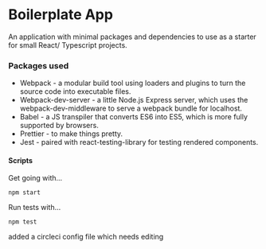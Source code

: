 # Boilerplate App

An application with minimal packages and dependencies to use as a starter for small React/ Typescript projects. 


### Packages used

* Webpack - a modular build tool using loaders and plugins to turn the source code into executable files.
* Webpack-dev-server - a little Node.js Express server, which uses the webpack-dev-middleware to serve a webpack bundle for localhost.
* Babel - a JS transpiler that converts ES6 into ES5, which is more fully supported by browsers.
* Prettier - to make things pretty.
* Jest - paired with react-testing-library for testing rendered components.


#### Scripts

Get going with...
```
npm start
```

Run tests with...
```
npm test
```

added a circleci config file which needs editing

